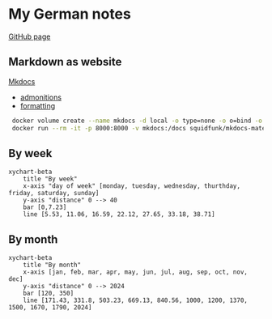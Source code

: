 # My German notes

[GitHub page](https://d45a74.github.io/deutsch/)

## Markdown as website

[Mkdocs](https://squidfunk.github.io/mkdocs-material/publishing-your-site/)

- [admonitions](https://squidfunk.github.io/mkdocs-material/reference/admonitions/#supported-types)
- [formatting](https://squidfunk.github.io/mkdocs-material/reference/formatting/#usage)

``` bash
 docker volume create --name mkdocs -d local -o type=none -o o=bind -o device="$PWD"
 docker run --rm -it -p 8000:8000 -v mkdocs:/docs squidfunk/mkdocs-material
```

## By week

```mermaid
xychart-beta
    title "By week"
    x-axis "day of week" [monday, tuesday, wednesday, thurthday, friday, saturday, sunday]
    y-axis "distance" 0 --> 40
    bar [0,7.23]
    line [5.53, 11.06, 16.59, 22.12, 27.65, 33.18, 38.71]
```

## By month

```mermaid
xychart-beta
    title "By month"
    x-axis [jan, feb, mar, apr, may, jun, jul, aug, sep, oct, nov, dec]
    y-axis "distance" 0 --> 2024
    bar [120, 350]
    line [171.43, 331.8, 503.23, 669.13, 840.56, 1000, 1200, 1370, 1500, 1670, 1790, 2024]
```
